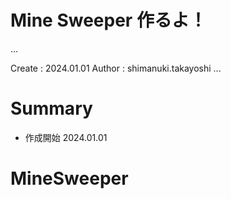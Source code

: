 Mine Sweeper 作るよ！
===
...

Create : 2024.01.01
Author : shimanuki.takayoshi
...

# Summary
- 作成開始 2024.01.01
# MineSweeper
